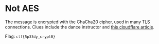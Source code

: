 # Not AES

The message is encrypted with the ChaCha20 cipher, used in many TLS connections.
Clues include the dance instructor and [this cloudflare article](https://blog.cloudflare.com/do-the-chacha-better-mobile-performance-with-cryptography/).


Flag: `ctf{5p33dy_crypt0}`

